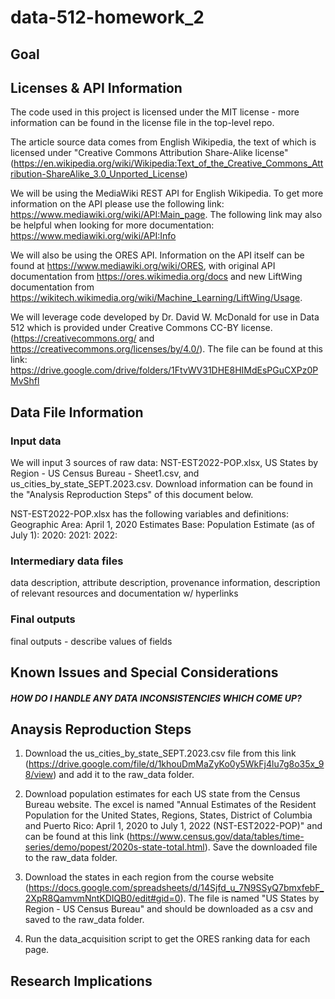 # data-512-homework_2

## Goal


## Licenses & API Information

The code used in this project is licensed under the MIT license - more information can be found in the license file in the top-level repo.

The article source data comes from English Wikipedia, the text of which is licensed under "Creative Commons Attribution Share-Alike license" (https://en.wikipedia.org/wiki/Wikipedia:Text_of_the_Creative_Commons_Attribution-ShareAlike_3.0_Unported_License)

We will be using the MediaWiki REST API for English Wikipedia. To get more information on the API please use the following link: https://www.mediawiki.org/wiki/API:Main_page. The following link may also be helpful when looking for more documentation: https://www.mediawiki.org/wiki/API:Info

We will also be using the ORES API. Information on the API itself can be found at https://www.mediawiki.org/wiki/ORES, with original API documentation from https://ores.wikimedia.org/docs and new LiftWing documentation from https://wikitech.wikimedia.org/wiki/Machine_Learning/LiftWing/Usage.

We will leverage code developed by Dr. David W. McDonald for use in Data 512  which is provided under Creative Commons CC-BY license. (https://creativecommons.org/ and https://creativecommons.org/licenses/by/4.0/). The file can be found at this link: https://drive.google.com/drive/folders/1FtvWV31DHE8HIMdEsPGuCXPz0PMvShfl

## Data File Information

### Input data
We will input 3 sources of raw data: NST-EST2022-POP.xlsx, US States by Region - US Census Bureau - Sheet1.csv, and us_cities_by_state_SEPT.2023.csv. Download information can be found in the "Analysis Reproduction Steps" of this document below.

NST-EST2022-POP.xlsx has the following variables and definitions:
Geographic Area:
April 1, 2020 Estimates Base:
Population Estimate (as of July 1):
    2020:
    2021:
    2022:


### Intermediary data files 
data description, attribute description, provenance information, description of relevant resources and documentation w/ hyperlinks

### Final outputs
final outputs - describe values of fields

## Known Issues and Special Considerations
##### HOW DO I HANDLE ANY DATA INCONSISTENCIES WHICH COME UP?

## Anaysis Reproduction Steps

1. Download the us_cities_by_state_SEPT.2023.csv file from this link (https://drive.google.com/file/d/1khouDmMaZyKo0y5WkFj4lu7g8o35x_98/view) and add it to the raw_data folder.

2. Download population estimates for each US state from the Census Bureau website. The excel is named "Annual Estimates of the Resident Population for the United States, Regions, States, District of Columbia and Puerto Rico: April 1, 2020 to July 1, 2022 (NST-EST2022-POP)" and can be found at this link (https://www.census.gov/data/tables/time-series/demo/popest/2020s-state-total.html). Save the downloaded file to the raw_data folder.

3. Download the states in each region from the course website (https://docs.google.com/spreadsheets/d/14Sjfd_u_7N9SSyQ7bmxfebF_2XpR8QamvmNntKDIQB0/edit#gid=0). The file is named "US States by Region - US Census Bureau" and should be downloaded as a csv and saved to the raw_data folder.

4. Run the data_acquisition script to get the ORES ranking data for each page.

## Research Implications